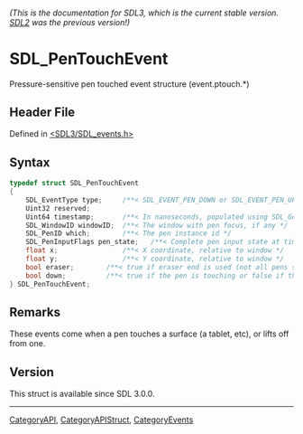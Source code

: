 ###### (This is the documentation for SDL3, which is the current stable version. [SDL2](https://wiki.libsdl.org/SDL2/) was the previous version!)
# SDL_PenTouchEvent

Pressure-sensitive pen touched event structure (event.ptouch.*)

## Header File

Defined in [<SDL3/SDL_events.h>](https://github.com/libsdl-org/SDL/blob/main/include/SDL3/SDL_events.h)

## Syntax

```c
typedef struct SDL_PenTouchEvent
{
    SDL_EventType type;     /**< SDL_EVENT_PEN_DOWN or SDL_EVENT_PEN_UP */
    Uint32 reserved;
    Uint64 timestamp;       /**< In nanoseconds, populated using SDL_GetTicksNS() */
    SDL_WindowID windowID;  /**< The window with pen focus, if any */
    SDL_PenID which;        /**< The pen instance id */
    SDL_PenInputFlags pen_state;   /**< Complete pen input state at time of event */
    float x;                /**< X coordinate, relative to window */
    float y;                /**< Y coordinate, relative to window */
    bool eraser;        /**< true if eraser end is used (not all pens support this). */
    bool down;          /**< true if the pen is touching or false if the pen is lifted off */
} SDL_PenTouchEvent;
```

## Remarks

These events come when a pen touches a surface (a tablet, etc), or lifts
off from one.

## Version

This struct is available since SDL 3.0.0.

----
[CategoryAPI](CategoryAPI), [CategoryAPIStruct](CategoryAPIStruct), [CategoryEvents](CategoryEvents)

